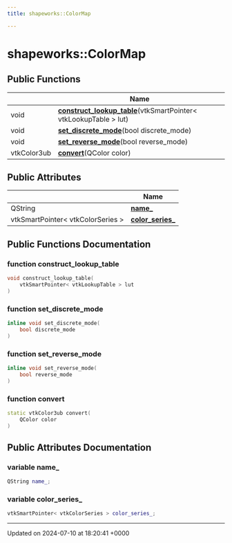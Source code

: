 ```yaml
---
title: shapeworks::ColorMap

---
```


# shapeworks::ColorMap





## Public Functions

|                | Name           |
| -------------- | -------------- |
| void | **[construct_lookup_table](../Classes/classshapeworks_1_1ColorMap.md#function-construct-lookup-table)**(vtkSmartPointer< vtkLookupTable > lut) |
| void | **[set_discrete_mode](../Classes/classshapeworks_1_1ColorMap.md#function-set-discrete-mode)**(bool discrete_mode) |
| void | **[set_reverse_mode](../Classes/classshapeworks_1_1ColorMap.md#function-set-reverse-mode)**(bool reverse_mode) |
| vtkColor3ub | **[convert](../Classes/classshapeworks_1_1ColorMap.md#function-convert)**(QColor color) |

## Public Attributes

|                | Name           |
| -------------- | -------------- |
| QString | **[name_](../Classes/classshapeworks_1_1ColorMap.md#variable-name-)**  |
| vtkSmartPointer< vtkColorSeries > | **[color_series_](../Classes/classshapeworks_1_1ColorMap.md#variable-color-series-)**  |

## Public Functions Documentation

### function construct_lookup_table

```cpp
void construct_lookup_table(
    vtkSmartPointer< vtkLookupTable > lut
)
```


### function set_discrete_mode

```cpp
inline void set_discrete_mode(
    bool discrete_mode
)
```


### function set_reverse_mode

```cpp
inline void set_reverse_mode(
    bool reverse_mode
)
```


### function convert

```cpp
static vtkColor3ub convert(
    QColor color
)
```


## Public Attributes Documentation

### variable name_

```cpp
QString name_;
```


### variable color_series_

```cpp
vtkSmartPointer< vtkColorSeries > color_series_;
```


-------------------------------

Updated on 2024-07-10 at 18:20:41 +0000